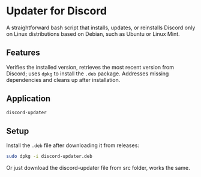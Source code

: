 # Updater for Discord

A straightforward bash script that installs, updates, or reinstalls Discord only on Linux distributions based on Debian, such as Ubuntu or Linux Mint.

## Features

Verifies the installed version, retrieves the most recent version from Discord; uses `dpkg` to install the `.deb` package.
Addresses missing dependencies and cleans up after installation.

## Application

```bash
discord-updater
```

## Setup

Install the `.deb` file after downloading it from releases:
```bash
sudo dpkg -i discord-updater.deb
```

Or just download the discord-updater file from src folder, works the same.
